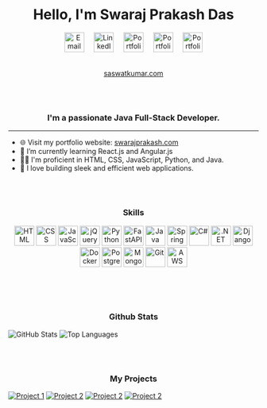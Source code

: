 
<div align="center">
  <h1>Hello, I'm Swaraj Prakash Das</h1>
</div>

<div align="center">
  <a href="mailto:swarajprakashdas111@gmail.com"><img src="https://static.vecteezy.com/system/resources/thumbnails/020/964/377/small_2x/gmail-mail-icon-for-web-design-free-png.png" alt="Email" style="width:40px;" title="Email"></a>&nbsp;&nbsp;&nbsp;&nbsp;
  <a href="https://www.linkedin.com/in/saswat-kumar-pradhan-559b9b1b0"><img src="https://upload.wikimedia.org/wikipedia/commons/thumb/c/ca/LinkedIn_logo_initials.png/640px-LinkedIn_logo_initials.png" alt="LinkedIn" title="LinkedIn" style="width:40px"></a>&nbsp;&nbsp;&nbsp;&nbsp;
  <a href="https://www.instagram.com/chiku_satya_31/"><img src="https://upload.wikimedia.org/wikipedia/commons/thumb/e/e7/Instagram_logo_2016.svg/2048px-Instagram_logo_2016.svg.png" alt="Portfolio" title="Portfolio" style="width:40px"></a>&nbsp;&nbsp;&nbsp;&nbsp;
  <a href="https://www.facebook.com/chiku.chiku.3114935/"><img src="https://upload.wikimedia.org/wikipedia/commons/thumb/0/05/Facebook_Logo_%282019%29.png/1024px-Facebook_Logo_%282019%29.png" alt="Portfolio" title="Portfolio" style="width:40px"></a>&nbsp;&nbsp;&nbsp;&nbsp;
  <a href="https://x.com/Satya831093"><img src="https://upload.wikimedia.org/wikipedia/commons/5/57/X_logo_2023_%28white%29.png" alt="Portfolio" title="Portfolio" style="width:40px"></a>
</div><br>
<div align="center">  
  
  [saswatkumar.com](https://saswatkumar.com)
</div>
<br><br>

<div align="center">
  <h3>I'm a passionate Java Full-Stack Developer.</h3>
</div>

---


- 🌐 Visit my portfolio website: [swarajprakash.com](https://google.com)
- 🌱 I’m currently learning React.js and Angular.js
- 👨‍💻 I'm proficient in HTML, CSS, JavaScript, Python, and Java.
- 🚀 I love building sleek and efficient web applications.


<br><br>
<div align="center">
  <h3>Skills</h3>
</div>
<!-- Skill Badges -->
<div align="center">
  <img src="https://img.shields.io/badge/HTML-E34F26?style=for-the-badge&logo=html5&logoColor=white" alt="HTML" title="HTML" style="height: 40px;">
  <img src="https://img.shields.io/badge/CSS-1572B6?style=for-the-badge&logo=css3&logoColor=white" alt="CSS" title="CSS" style="height: 40px;">
  <img src="https://img.shields.io/badge/JavaScript-F7DF1E?style=for-the-badge&logo=javascript&logoColor=black" alt="JavaScript" title="JavaScript" style="height: 40px;">
  <img src="https://img.shields.io/badge/jQuery-0769AD?style=for-the-badge&logo=jquery&logoColor=white" alt="jQuery" title="jQuery" style="height: 40px;">
  <img src="https://img.shields.io/badge/Python-3776AB?style=for-the-badge&logo=python&logoColor=white" alt="Python" title="Python" style="height: 40px;">
  <img src="https://img.shields.io/badge/FastAPI-009688?style=for-the-badge&logo=fastapi&logoColor=white" alt="FastAPI" title="FastAPI" style="height: 40px;">
  <img src="https://img.shields.io/badge/Java-007396?style=for-the-badge&logo=java&logoColor=white" alt="Java" title="Java" style="height: 40px;">
  <img src="https://img.shields.io/badge/Spring_Boot-6DB33F?style=for-the-badge&logo=spring-boot&logoColor=white" alt="Spring Boot" title="Spring Boot" style="height: 40px;">
  <img src="https://img.shields.io/badge/C%23-239120?style=for-the-badge&logo=c-sharp&logoColor=white" alt="C#" title="C#" style="height: 40px;">
  <img src="https://img.shields.io/badge/ASP.NET-512BD4?style=for-the-badge&logo=.net&logoColor=white" alt=".NET" title=".NET" style="height: 40px;">
  <img src="https://img.shields.io/badge/Django-092E20?style=for-the-badge&logo=django&logoColor=white" alt="Django" title="Django" style="height: 40px;">
  <img src="https://img.shields.io/badge/Docker-2496ED?style=for-the-badge&logo=docker&logoColor=white" alt="Docker" title="Docker" style="height: 40px;">
  <img src="https://img.shields.io/badge/PostgreSQL-336791?style=for-the-badge&logo=postgresql&logoColor=white" alt="PostgreSQL" title="PostgreSQL" style="height: 40px;">
  <img src="https://img.shields.io/badge/MongoDB-47A248?style=for-the-badge&logo=mongodb&logoColor=white" alt="MongoDB" title="MongoDB" style="height: 40px;">
  <img src="https://img.shields.io/badge/Git-F05032?style=for-the-badge&logo=git&logoColor=white" alt="Git" title="Git" style="height: 40px;">
  <img src="https://img.shields.io/badge/AWS-232F3E?style=for-the-badge&logo=amazon-aws&logoColor=white" alt="AWS" title="AWS" style="height: 40px;">
</div>



<br><br><br>


<div align="center">
  <h3>Github Stats</h3>
</div>

 ![GitHub Stats](https://github-readme-stats.vercel.app/api?username=Saswat-Kumar-Pradhan&show_icons=true&theme=radical)  ![Top Languages](https://github-readme-stats.vercel.app/api/top-langs/?username=Saswat-Kumar-Pradhan&theme=radical) 

<br><br>
<div align="center">
  <h3>My Projects</h3>
</div>

[![Project 1](https://github-readme-stats.vercel.app/api/pin/?username=Saswat-Kumar-Pradhan&repo=DIGITAL-CLOCK&theme=radical)](https://github.com/Saswat-Kumar-Pradhan/DIGITAL-CLOCK)
[![Project 2](https://github-readme-stats.vercel.app/api/pin/?username=Saswat-Kumar-Pradhan&repo=.BLOG&theme=radical)](https://github.com/Saswat-Kumar-Pradhan/.BLOG)
[![Project 2](https://github-readme-stats.vercel.app/api/pin/?username=Saswat-Kumar-Pradhan&repo=ASIDE-SIMILAR-GAME&theme=radical)](https://github.com/Saswat-Kumar-Pradhan/ASIDE-SIMILAR-GAME)
[![Project 2](https://github-readme-stats.vercel.app/api/pin/?username=Saswat-Kumar-Pradhan&repo=APP-DOWNLOAD-TASK&theme=radical)](https://github.com/Saswat-Kumar-Pradhan/APP-DOWNLOAD-TASK)
